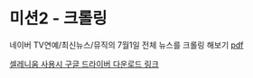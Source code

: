 # 미션2 - 크롤링

네이버 TV연예/최신뉴스/뮤직의 7월1일 전체 뉴스를 크롤링 해보기 
[pdf](https://github.com/HaiSeong/data_analysis_study/blob/main/mission2/미션2_-_크롤링.pdf) 

[셀레니움 사용시 구글 드라이버 다운로드 링크](https://chromedriver.chromium.org/downloads)
